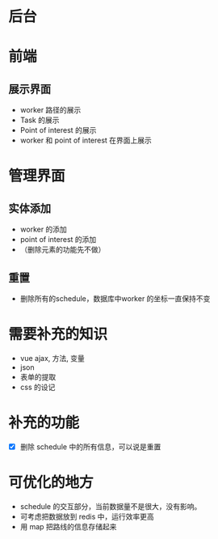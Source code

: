 # 后台


# 前端
## 展示界面
- worker 路径的展示
- Task 的展示
- Point of interest 的展示
- worker 和 point of interest 在界面上展示

# 管理界面
## 实体添加 
- worker 的添加 
- point of interest 的添加
- （删除元素的功能先不做）

## 重置
- 删除所有的schedule，数据库中worker 的坐标一直保持不变

# 需要补充的知识
- vue ajax, 方法, 变量
- json
- 表单的提取
- css 的设记

# 补充的功能
- [x] 删除 schedule 中的所有信息，可以说是重置

# 可优化的地方
- schedule 的交互部分，当前数据量不是很大，没有影响。
- 可考虑把数据放到 redis 中，运行效率更高
- 用 map 把路线的信息存储起来
